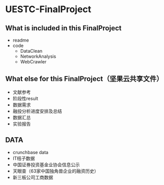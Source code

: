 # UESTC-FinalProject

## What is included in this FinalProject
* readme
* code  
  * DataClean
  * NetworkAnalysis
  * WebCrawler

## What else for this FinalProject（坚果云共享文件）
* 文献参考
* 阶段性result
* 数据需求
* 融投分析进度安排及总结
* 数据汇总
* 实验报告


## DATA
 - crunchbase data
 - IT桔子数据
 - 中国证券投资基金业协会信息公示
 - 天眼查（63家中国独角兽企业的融资历史）
 - 新三板公司工商数据
